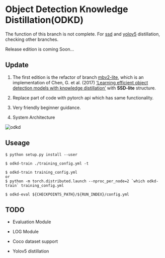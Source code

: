 # Object Detection Knowledge Distillation(ODKD)

The function of this branch is not complete. For [ssd](https://github.com/SsisyphusTao/SSD-Knowledge-Distillation/tree/mbv2-lite) and [yolov5](https://github.com/SsisyphusTao/Object-Detection-Knowledge-Distillation/tree/yolov5) distillation, checking other branches. 

Release edition is coming Soon...

## Update

1. The first edition is the refactor of branch [mbv2-lite](https://github.com/SsisyphusTao/SSD-Knowledge-Distillation/tree/mbv2-lite), which is an implementation of Chen, G. et al. (2017) [‘Learning efficient object detection models with knowledge distillation’](http://papers.nips.cc/paper/6676-learning-efficient-object-detection-models-with-knowledge-distillation.pdf) with **SSD-lite** structure.

2. Replace part of code with pytorch api which has same functionality.

3. Very friendly beginner guidance.

4. System Architecture

![odkd](http://assets.processon.com/chart_image/6198ae621efad406f87a16ec.png)

## Useage
```
$ python setup.py install --user

$ odkd-train ./training_config.yml -t

$ odkd-train training_config.yml
or
$ python -m torch.distributed.launch --nproc_per_node=2 `which odkd-train` training_config.yml

$ odkd-eval ${CHECKPOINTS_PATH}/${RUN_INDEX}/config.yml
```

## TODO

- Evaluation Module

- LOG Module

- Coco dataset support

- Yolov5 distillation
